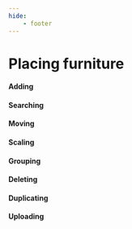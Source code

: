 ```yaml
---
hide:
    - footer
---
```


# Placing furniture

#### Adding
#### Searching
#### Moving
#### Scaling
#### Grouping
#### Deleting
#### Duplicating
#### Uploading